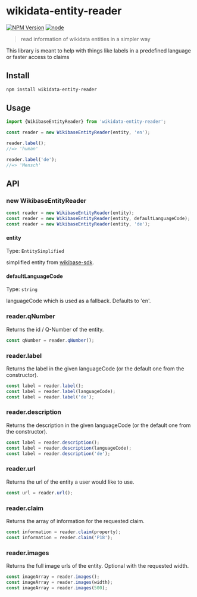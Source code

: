# wikidata-entity-reader

[![NPM Version](https://img.shields.io/npm/v/wikidata-entity-reader.svg)](https://www.npmjs.com/package/wikidata-entity-reader)
[![node](https://img.shields.io/node/v/wikidata-entity-reader.svg)](https://www.npmjs.com/package/wikidata-entity-reader)

> read information of wikidata entities in a simpler way

This library is meant to help with things like labels in a predefined language or faster access to claims

## Install

```bash
npm install wikidata-entity-reader
```

## Usage

```ts
import {WikibaseEntityReader} from 'wikidata-entity-reader';

const reader = new WikibaseEntityReader(entity, 'en');

reader.label();
//=> 'human'

reader.label('de');
//=> 'Mensch'
```

## API

### new WikibaseEntityReader

```ts
const reader = new WikibaseEntityReader(entity);
const reader = new WikibaseEntityReader(entity, defaultLanguageCode);
const reader = new WikibaseEntityReader(entity, 'de');
```

#### entity

Type: `EntitySimplified`

simplified entity from [wikibase-sdk](https://github.com/maxlath/wikibase-sdk).

#### defaultLanguageCode

Type: `string`

languageCode which is used as a fallback.
Defaults to 'en'.

### reader.qNumber

Returns the id / Q-Number of the entity.

```ts
const qNumber = reader.qNumber();
```

### reader.label

Returns the label in the given languageCode (or the default one from the constructor).

```ts
const label = reader.label();
const label = reader.label(languageCode);
const label = reader.label('de');
```

### reader.description

Returns the description in the given languageCode (or the default one from the constructor).

```ts
const label = reader.description();
const label = reader.description(languageCode);
const label = reader.description('de');
```

### reader.url

Returns the url of the entity a user would like to use.

```ts
const url = reader.url();
```

### reader.claim

Returns the array of information for the requested claim.

```ts
const information = reader.claim(property);
const information = reader.claim('P18');
```

### reader.images

Returns the full image urls of the entity. Optional with the requested width.

```ts
const imageArray = reader.images();
const imageArray = reader.images(width);
const imageArray = reader.images(500);
```
